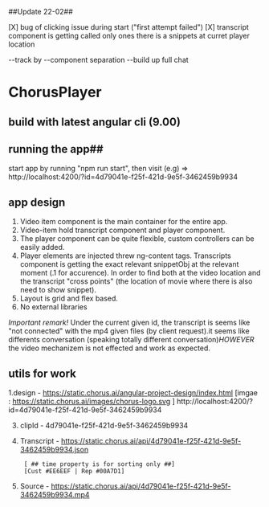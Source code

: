 ##Update 22-02##

[X] bug of clicking issue during start ("first attempt failed") 
[X] transcript component is getting called only ones there is a snippets at curret player location 

--track by
--component separation
--build up full chat

# ChorusPlayer

## build with latest angular cli (9.00)

## running the app##
start app by running "npm run start", then visit (e.g) =>
http://localhost:4200/?id=4d79041e-f25f-421d-9e5f-3462459b9934

## app design

 1. Video item component is the main container for the entire app.
 2. Video-item hold transcript component and player component.
 3. The player component can be quite flexible, custom controllers can be easily added.
 4. Player elements  are injected threw ng-content tags. Transcripts component is getting the exact relevant snippetObj at the relevant moment (.1 for accurence). In order to find both at the  video location and the transcript "cross points" (the location of movie where there is also need to show snippet).
 5. Layout is grid and flex based.
 6. No external libraries

*Important remark!* 
 Under the current given id, the transcript is seems like "not connected" with the mp4 given files (by client request).it seems like differents conversation (speaking totally different conversation)*HOWEVER*  the video mechanizem is not effected and work as expected.

## utils for work 

1.design - https://static.chorus.ai/angular-project-design/index.html [imgae : https://static.chorus.ai/images/chorus-logo.svg ]
 http://localhost:4200/?id=4d79041e-f25f-421d-9e5f-3462459b9934 

3.  clipId - 4d79041e-f25f-421d-9e5f-3462459b9934
4. Transcript - https://static.chorus.ai/api/4d79041e-f25f-421d-9e5f-3462459b9934.json 

        [ ## time property is for sorting only ##]
        [Cust #EE6EEF | Rep #00A7D1]

5. Source - https://static.chorus.ai/api/4d79041e-f25f-421d-9e5f-3462459b9934.mp4

